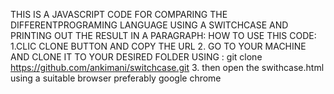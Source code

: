 THIS IS A JAVASCRIPT CODE FOR COMPARING THE DIFFERENTPROGRAMING LANGUAGE 
USING A SWITCHCASE AND PRINTING OUT THE RESULT IN A PARAGRAPH:
HOW TO USE THIS CODE:
1.CLIC CLONE BUTTON AND COPY THE URL
2. GO TO YOUR MACHINE AND CLONE IT TO YOUR DESIRED FOLDER USING :
git clone https://github.com/ankimani/switchcase.git
3. then open the swithcase.html using a suitable browser preferably google chrome
